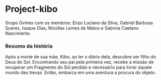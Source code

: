 # Project-kibo
Grupo Gvines com os membros: Enzo Luciano da Silva, Gabriel Barbosa Soares, Isaque Dias, Nicollas Lemes de Matos e Sabrina Caetano Nascimento.

<h3>Resumo da história</h3>
<P>Após a morte de sua mãe, Kibo, ao ler o diário dela, descobre ser filho do Deus do Sol. Encontrando seu pai pela primeira vez, recebe a missão de recuperar um Fragmento do Sol perdido e necessário para livrar aquele mundo das trevas. Então, embarca em uma aventura a procura do objeto.</P>
